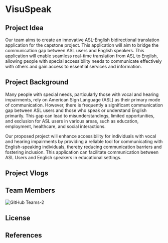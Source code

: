 # VisuSpeak

## Project Idea 
Our team aims to create an innovative ASL-English bidirectional translation application for the capstone project. This application will aim to bridge the communication gap between ASL users and English speakers. This application will enable seamless real-time translation from ASL to English, allowing people with special accessibility needs to communicate effectively with others and gain access to essential services and information.

## Project Background
Many people with special needs, particularly those with vocal and hearing impairments, rely on American Sign Language (ASL) as their primary mode of communication. However, there is frequently a significant communication gap between ASL users and those who speak or understand English primarily. This gap can lead to misunderstandings, limited opportunities, and exclusion for ASL users in various areas, such as education, employment, healthcare, and social interactions.

Our proposed project will enhance accessibility for individuals with vocal and hearing impairments by providing a reliable tool for communicating with English-speaking individuals, thereby reducing communication barriers and fostering inclusion. This application can facilitate communication between ASL Users and English speakers in educational settings.

## Project Vlogs


## Team Members
![GitHub Teams-2](https://github.com/jfv492/VisuSpeak/assets/98986952/584e2d5f-11fa-4f80-9909-4b44157ae28e)

## License 


## References 

